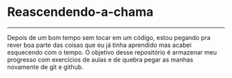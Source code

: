 <h1>Reascendendo-a-chama</h1>
<hr>
<p>Depois de um bom tempo sem tocar em um código, estou pegando pra rever boa parte das coisas que eu já tinha aprendido mas acabei esquecendo com o tempo. O objetivo desse repositório é armazenar meu progresso com exercícios de aulas e de quebra pegar as manhas novamente de git e github.</p>
